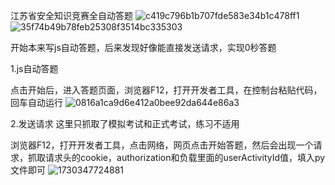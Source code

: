 江苏省安全知识竞赛全自动答题
![c419c796b1b707fde583e34b1c478ff1](https://github.com/user-attachments/assets/0febebd7-f787-4af4-a671-a3d6fedab4bd)
![35f74b49b78feb25308f3514bc335303](https://github.com/user-attachments/assets/520b4309-0cf1-49b9-b573-7c5ba0ef583a)

开始本来写js自动答题，后来发现好像能直接发送请求，实现0秒答题

1.js自动答题

点击开始后，进入答题页面，浏览器F12，打开开发者工具，在控制台粘贴代码，回车自动运行
![0816a1ca9d6e412a0bee92da644e86a3](https://github.com/user-attachments/assets/83053169-bbd1-4ea1-9ced-daee63575d10)

2.发送请求
这里只抓取了模拟考试和正式考试，练习不适用

浏览器F12，打开开发者工具，点击网络，网页点击开始答题，然后会出现一个请求，抓取请求头的cookie，authorization和负载里面的userActivityId值，填入py文件即可
![1730347724881](https://github.com/user-attachments/assets/4b6d7046-2af5-4b4a-ba40-377516da7fcb)

